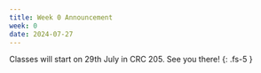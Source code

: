 ```yaml
---
title: Week 0 Announcement
week: 0
date: 2024-07-27
---
```


Classes will start on 29th July in CRC 205. See you there!
{: .fs-5 }
